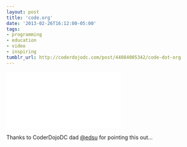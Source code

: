 ```yaml
---
layout: post
title: 'code.org'
date: '2013-02-26T16:12:00-05:00'
tags:
- programming
- education
- video
- inspiring
tumblr_url: http://coderdojodc.com/post/44084005342/code-dot-org
---
```

<div class="video-wrapper">
<iframe src="//www.youtube.com/embed/dU1xS07N-FA" frameborder="0" allowfullscreen></iframe>
</div>

Thanks to CoderDojoDC dad [@edsu](https://twitter.com/edsu) for pointing this out…

